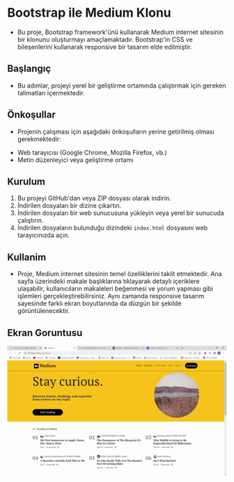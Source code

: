 # Bootstrap ile Medium Klonu

* Bu proje, Bootstrap framework'ünü kullanarak Medium internet sitesinin bir klonunu oluşturmayı amaçlamaktadır. Bootstrap'in CSS ve bileşenlerini kullanarak responsive bir tasarım elde edilmiştir.

## Başlangıç

* Bu adımlar, projeyi yerel bir geliştirme ortamında çalıştırmak için gereken talimatları içermektedir.

## Önkoşullar

* Projenin çalışması için aşağıdaki önkoşulların yerine getirilmiş olması gerekmektedir:
+ Web tarayıcısı (Google Chrome, Mozilla Firefox, vb.)
+ Metin düzenleyici veya geliştirme ortamı

## Kurulum
1. Bu projeyi GitHub'dan veya ZIP dosyası olarak indirin.
2. İndirilen dosyaları bir dizine çıkartın.
3. İndirilen dosyaları bir web sunucusuna yükleyin veya yerel bir sunucuda çalıştırın.
4. İndirilen dosyaların bulunduğu dizindeki `index.html` dosyasını web tarayıcınızda açın.

## Kullanim

* Proje, Medium internet sitesinin temel özelliklerini taklit etmektedir. Ana sayfa üzerindeki makale başlıklarına tıklayarak detaylı içeriklere ulaşabilir, kullanıcıların makaleleri beğenmesi ve yorum yapması gibi işlemleri gerçekleştirebilirsiniz. Aynı zamanda responsive tasarım sayesinde farklı ekran boyutlarında da düzgün bir şekilde görüntülenecektir.

## Ekran Goruntusu

![](/s7.gif)